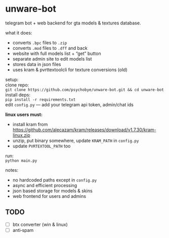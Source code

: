 # unware-bot

telegram bot + web backend for gta models & textures database.

what it does:  
- converts `.bpc` files to `.zip`  
- converts `.mod` files to `.dff` and back  
- website with full models list + “get” button  
- separate admin site to edit models list  
- stores data in json files  
- uses kram & pvrttextoolcli for texture conversions (old)

setup:  
clone repo:  
`git clone https://github.com/psychobye/unware-bot.git && cd unware-bot`  
install deps:  
`pip install -r requirements.txt`  
edit `config.py` — add your telegram api token, admin/chat ids

**linux users must:**  
- install kram from https://github.com/alecazam/kram/releases/download/v1.7.30/kram-linux.zip  
- unzip, put binary somewhere, update `KRAM_PATH` in `config.py`  
- update `PVRTEXTOOL_PATH` too  

run:  
`python main.py`

notes:  
- no hardcoded paths except in `config.py`   
- async and efficient processing  
- json based storage for models & skins  
- web frontend for users and admins  

## TODO
- [ ] btx converter (win & linux)
- [ ] anti‑spam